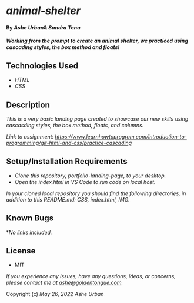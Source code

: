 # _animal-shelter_
####  By _Ashe Urban_& _Sandra Tena_
#### _Working from the prompt to create an animal shelter, we practiced using cascading styles, the box method and floats!_

## Technologies Used
* _HTML_
* _CSS_

## Description
_This is a very basic landing page created to showcase our new skills using cascasding styles, the box method, floats, and columns._

_Link to assignment: https://www.learnhowtoprogram.com/introduction-to-programming/git-html-and-css/practice-cascading_

## Setup/Installation Requirements
* _Clone this repository, portfolio-landing-page, to your desktop._
* _Open the index.html in VS Code to run code on local host._

_In your cloned local repository you should find the following directories, in addition to this README.md: CSS, index.html, IMG._

## Known Bugs

*_No links included._

## License
* MIT

_If you experience any issues, have any questions, ideas, or concerns, please contact me at ashe@goldentongue.com._

Copyright (c) _May 26, 2022_ _Ashe Urban_
